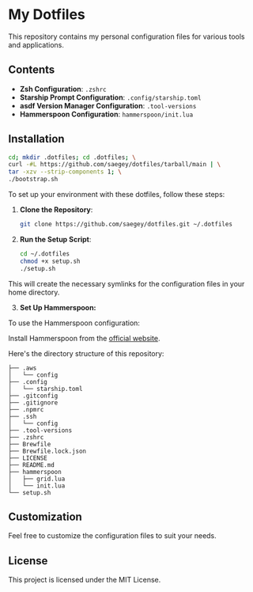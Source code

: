 # My Dotfiles

This repository contains my personal configuration files for various tools and applications.

## Contents

- **Zsh Configuration**: `.zshrc`
- **Starship Prompt Configuration**: `.config/starship.toml`
- **asdf Version Manager Configuration**: `.tool-versions`
- **Hammerspoon Configuration**: `hammerspoon/init.lua`

## Installation

```sh
cd; mkdir .dotfiles; cd .dotfiles; \
curl -#L https://github.com/saegey/dotfiles/tarball/main | \
tar -xzv --strip-components 1; \
./bootstrap.sh
```

To set up your environment with these dotfiles, follow these steps:

1. **Clone the Repository**:

   ```sh
   git clone https://github.com/saegey/dotfiles.git ~/.dotfiles

   ```

2. **Run the Setup Script**:
   ```sh
   cd ~/.dotfiles
   chmod +x setup.sh
   ./setup.sh
   ```

This will create the necessary symlinks for the configuration files in your home directory.

3. **Set Up Hammerspoon:**

To use the Hammerspoon configuration:

Install Hammerspoon from the [official website](https://www.hammerspoon.org/).

Here's the directory structure of this repository:

```
├── .aws
│   └── config
├── .config
│   └── starship.toml
├── .gitconfig
├── .gitignore
├── .npmrc
├── .ssh
│   └── config
├── .tool-versions
├── .zshrc
├── Brewfile
├── Brewfile.lock.json
├── LICENSE
├── README.md
├── hammerspoon
│   ├── grid.lua
│   └── init.lua
└── setup.sh
```

## Customization

Feel free to customize the configuration files to suit your needs.

## License

This project is licensed under the MIT License.

